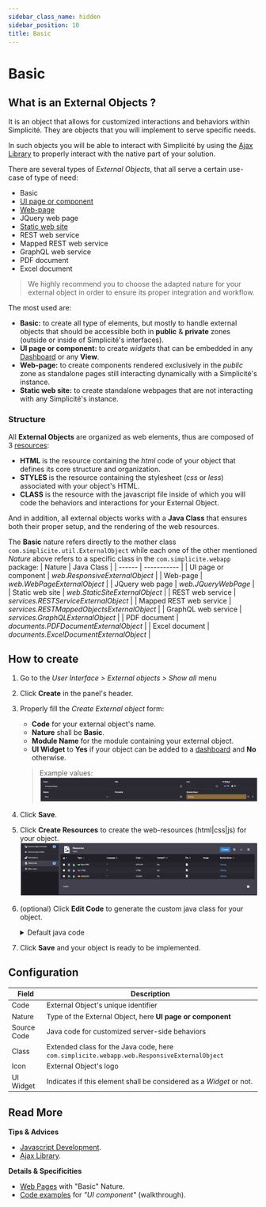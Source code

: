 ```yaml
---
sidebar_class_name: hidden
sidebar_position: 10
title: Basic
---
```


# Basic

## What is an External Objects ?

It is an object that allows for customized interactions and behaviors within Simplicité. They are objects that you will implement to serve specific needs.

In such objects you will be able to interact with Simplicité by using the [Ajax Library](https://platform.simplicite.io/current/jsdoc/index.html) to properly interact with the native part of your solution.

There are several types of *External Objects*, that all serve a certain use-case of type of need:
- Basic
- [UI page or component](/platform/userinterface/externalobjects/uicomponent)
- [Web-page](/platform/userinterface/externalobjects/webpage)
- JQuery web page
- [Static web site](/platform/userinterface/externalobjects/staticsite)
- REST web service
- Mapped REST web service
- GraphQL web service
- PDF document
- Excel document
> We highly recommend you to choose the adapted nature for your external object in order to ensure its proper integration and workflow.

The most used are:
- **Basic:** to create all type of elements, but mostly to handle external objects that should be accessible both in **public** & **private** zones (outside or inside of Simplicité's interfaces).
- **UI page or component:** to create *widgets* that can be embedded in any [Dashboard](/platform/userinterface/views/dashboard) or any **View**.
- **Web-page:** to create components rendered exclusively in the *public* zone as standalone pages still interacting dynamically with a Simplicité's instance.
- **Static web site:** to create standalone webpages that are not interacting with any Simplicité's instance.

### Structure

All **External Objects** are organized as web elements, thus are composed of 3 [resources](/platform/userinterface/resources):
- **HTML** is the resource containing the *html* code of your object that defines its core structure and organization.
- **STYLES** is the resource containing the stylesheet (*css* or *less*) associated with your object's HTML.
- **CLASS** is the resource with the javascript file inside of which you will code the behaviors and interactions for your External Object.

And in addition, all external objects works with a **Java Class** that ensures both their proper setup, and the rendering of the web resources.

The **Basic** nature refers directly to the mother class `com.simplicite.util.ExternalObject` while each one of the other mentioned *Nature* above refers to a specific class in the `com.simplicite.webapp` package:
| Nature | Java Class |
| ------ | ----------- |
| UI page or component | *web.ResponsiveExternalObject* |
| Web-page | *web.WebPageExternalObject* |
| JQuery web page | *web.JQueryWebPage* |
| Static web site | *web.StaticSiteExternalObject* |
| REST web service | *services.RESTServiceExternalObject* |
| Mapped REST web service | *services.RESTMappedObjectsExternalObject* |
| GraphQL web service | *services.GraphQLExternalObject* |
| PDF document | *documents.PDFDocumentExternalObject* |
| Excel document | *documents.ExcelDocumentExternalObject* |

## How to create

1. Go to the *User Interface > External objects > Show all* menu
2. Click **Create** in the panel's header.
3. Properly fill the *Create External object* form:
    - **Code** for your external object's name.
    - **Nature** shall be **Basic**.
    - **Module Name** for the module containing your external object.
    - **UI Widget** to **Yes** if your object can be added to a [dashboard](/platform/userinterface/views/dashboard) and **No** otherwise.
    > Example values:
    > ![](img/basic/basic_extobj_fields.png)
4. Click **Save**.
5. Click **Create Resources** to create the web-resources (html|css|js) for your object.
![](img/basic/basic_resources.png)

6. (optional) Click **Edit Code** to generate the custom java class for your object.
    <details>
    <summary>Default java code</summary>

    ```java
    package com.simplicite.extobjects.Training;

    import java.util.*;

    import com.simplicite.util.*;
    import com.simplicite.util.exceptions.*;
    import com.simplicite.util.tools.*;

    /**
     * Basic external object TrnExternalObject
     */
    public class TrnExternalObject extends com.simplicite.util.ExternalObject {
        private static final long serialVersionUID = 1L;

        // Note: instead of this basic external object, a specialized subclass should be used

        /**
         * Display method
         * @param params Request parameters
         */
        @Override
        public Object display(Parameters params) {
            try {
                // Call the render Javascript method implemented in the SCRIPT resource
                // ctn is the "div.extern-content" to fill on UI
                return javascript(getName() + ".render(ctn);");
            }
            catch (Exception e) {
                AppLog.error(null, e, getGrant());
                return e.getMessage();
            }
        }
    }
    ```
    </details>

7. Click **Save** and your object is ready to be implemented.

## Configuration

| Field | Description |
| ----- | ----------- |
| Code | External Object's unique identifier |
| Nature | Type of the External Object, here **UI page or component** |
| Source Code | Java code for customized server-side behaviors |
| Class | Extended class for the Java code, here `com.simplicite.webapp.web.ResponsiveExternalObject` |
| Icon | External Object's logo |
| UI Widget | Indicates if this element shall be considered as a *Widget* or not. |

## Read More

**Tips & Advices**
- [Javascript Development](/documentation/front/javascript-dev).
- [Ajax Library](/documentation/front/lib-ajax).

**Details & Specificities**
- [Web Pages](/documentation/front/web-page) with "Basic" Nature.
- [Code examples](/documentation/front/ui-component) for *"UI component"* (walkthrough).
